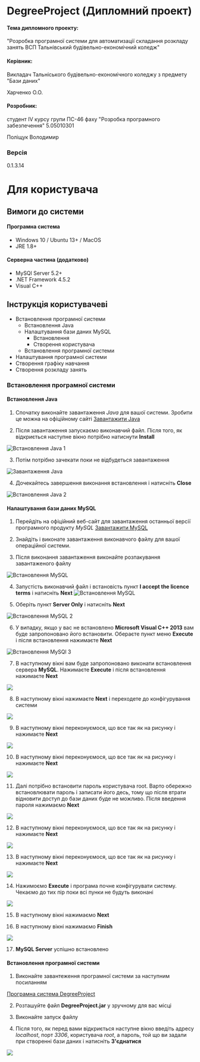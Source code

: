 # DegreeProject (Дипломний проект)
#### Тема дипломного проекту: 

"Розробка програмної системи для автоматизації складання розкладу занять ВСП Тальнівський будівельно-економічний коледж"

#### Керівник:
Викладач Тальніського будівельно-економічного коледжу з предмету "Бази даних"

Харченко О.О.

#### Розробник:
студент IV курсу групи ПС-46 фаху "Розробка програмного забезпечення" 5.05010301
 
Поліщук Володимир

### Версія 
0.1.3.14

# Для користувача

## Вимоги до системи
#### Програмна система
* Windows 10 / Ubuntu 13+ / MacOS
* JRE 1.8+
#### Серверна частина (додатково)
* MySQl Server 5.2+
* .NET Framework 4.5.2
* Visual C++ 

## Інструкція користувачеві

* Встановлення програмної системи
    * Встановлення Java
    * Налаштування бази даних MySQL
        * Встановлення
        * Створення користувача
    * Встановлення програмної системи
* Налаштування програмної системи
* Створення графіку навчання
* Створення розкладу занять

### Встановлення програмної системи
#### Встановлення Java

1. Спочатку виконайте завантаження _Java_ для вашої системи. 
Зробити це можна на офіційному сайті 
[Завантажити Java](https://java.com/ru/download/)

2. Після завантаження запускаємо виконавчий файл. 
Після того, як відкриється наступне вікно потрібно натиснути **Install**

![Встановлення Java 1](https://www.java.com/ga/images/ru/java_welcome.jpg)

3. Потім потрібно зачекати поки не відбудеться завантаження

![Завантаження Java](https://hwork.net/vova/2.png)

4. Дочекайтесь завершення виконання встановлення і натисніть **Close**

![Встановлення Java 2](https://www.java.com/ga/images/ru/java_finish.jpg)

#### Налаштування бази даних MySQL

1. Перейдіть на офіційний веб-сайт для завантаження останньої версії програмного продукту _MySQL_
[Завантажити MySQL](https://dev.mysql.com/downloads/windows/installer/5.7.html)

2. Знайдіть і виконате завантаження виконавчого файлу для вашої операційної системи.

3. Після виконання завантаження виконайте розпакування завантаженого файлу

![Встановлення MySQL](https://hwork.net/vova/5.png)

4. Запустість виконавчий файл і встановість пункт **I accept the licence terms** і натисніть **Next**
![Встановлення MySQL](http://info-comp.ru/images/stories/kartinki7/install_mysql_5_6_5.jpg)

5. Оберіть пункт **Server Only** і натисніть **Next**

![Встановлення MySQL 2](https://hwork.net/vova/7.png)

6. У випадку, якщо у вас не встановлено **Microsoft Visual C++ 2013** вам буде запропоновано його встановити.
Обераєте пункт меню **Execute** і після встановлення нажимаєте **Next**

![Встановлення MySQl 3](https://hwork.net/vova/8.png)

7. В наступному вікні вам буде запропоновано виконати встановлення сервера **MySQL**. Нажимаєте **Execute** і після встановлення 
нажимаєте **Next**

![](https://hwork.net/vova/11.png)

8. В наступному вікні нажимаєте **Next** і переходете до конфігурування системи

![](https://hwork.net/vova/13.png)

9. В наступному вікні переконуємося, що все так як на рисунку і нажимаєте **Next**

![](https://hwork.net/vova/14.png)

10. В наступному вікні переконуємося, що все так як на рисунку і нажимаєте **Next** 

![](https://hwork.net/vova/15.png)

11. Далі потрібно встановити пароль користувача root. Варто обережно встановлювати пароль і записати його десь, тому
що після втрати відновити доступ до бази даних буде не можливо. Після введення пароля нажимаємо **Next**

![](https://hwork.net/vova/16.png)

12. В наступному вікні переконуємося, що все так як на рисунку і нажимаєте **Next** 

![](https://hwork.net/vova/17.png)

13. В наступному вікні переконуємося, що все так як на рисунку і нажимаєте **Next** 

![](https://hwork.net/vova/18.png)

14. Нажимоємо **Execute** і програма почне конфігурувати систему. Чекаємо до тих пір поки всі пунки 
не будуть виконані

![](https://hwork.net/vova/19.png)

15. В наступному вікні нажимаємо **Next**

16. В наступному вікні нажимаємо **Finish**

![](https://hwork.net/vova/22.png)

17. **MySQL Server** успішно встановлено

#### Встановлення програмної системи

1. Виконайте завантеження програмної системи за наступним посиланням

[Програмна система DegreeProject](#)

2. Розташуйте файл **DegreeProject.jar** у зручному для вас місці

3. Виконайте запуск файлу

4. Після того, як перед вами відкриється наступне вікно введіть адресу _localhost_, порт _3306_, користувача _root_, а пароль, той що ви
задали при створенні бази даних і натисніть **З'єднатися**

![](https://hwork.net/vova/23.png)


